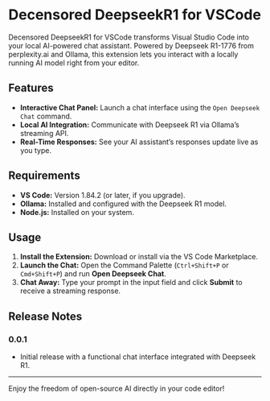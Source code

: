 # Decensored DeepseekR1 for VSCode

Decensored DeepseekR1 for VSCode transforms Visual Studio Code into your local AI-powered chat assistant. Powered by Deepseek R1-1776 from perplexity.ai and Ollama, this extension lets you interact with a locally running AI model right from your editor.

## Features

- **Interactive Chat Panel:** Launch a chat interface using the `Open Deepseek Chat` command.
- **Local AI Integration:** Communicate with Deepseek R1 via Ollama’s streaming API.
- **Real-Time Responses:** See your AI assistant’s responses update live as you type.

## Requirements

- **VS Code:** Version 1.84.2 (or later, if you upgrade).
- **Ollama:** Installed and configured with the Deepseek R1 model.
- **Node.js:** Installed on your system.

## Usage

1. **Install the Extension:** Download or install via the VS Code Marketplace.
2. **Launch the Chat:** Open the Command Palette (`Ctrl+Shift+P` or `Cmd+Shift+P`) and run **Open Deepseek Chat**.
3. **Chat Away:** Type your prompt in the input field and click **Submit** to receive a streaming response.

## Release Notes

### 0.0.1
- Initial release with a functional chat interface integrated with Deepseek R1.

---

Enjoy the freedom of open-source AI directly in your code editor!
